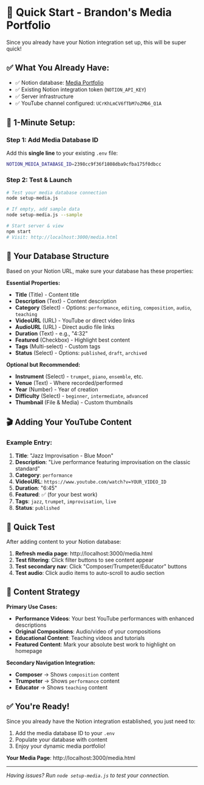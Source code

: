 # 🚀 Quick Start - Brandon's Media Portfolio

Since you already have your Notion integration set up, this will be super quick!

## ✅ What You Already Have:
- ✅ Notion database: [Media Portfolio](https://www.notion.so/bdicksmusic/2398cc9f36f1808dba9cfba175f0dbcc)
- ✅ Existing Notion integration token (`NOTION_API_KEY`)
- ✅ Server infrastructure
- ✅ YouTube channel configured: `UCrKhLmCV6fTbM7oZMb6_Q1A`

## 🎯 1-Minute Setup:

### Step 1: Add Media Database ID
Add this **single line** to your existing `.env` file:
```bash
NOTION_MEDIA_DATABASE_ID=2398cc9f36f1808dba9cfba175f0dbcc
```

### Step 2: Test & Launch
```bash
# Test your media database connection
node setup-media.js

# If empty, add sample data
node setup-media.js --sample

# Start server & view
npm start
# Visit: http://localhost:3000/media.html
```

## 🎵 Your Database Structure

Based on your Notion URL, make sure your database has these properties:

**Essential Properties:**
- **Title** (Title) - Content title
- **Description** (Text) - Content description  
- **Category** (Select) - Options: `performance`, `editing`, `composition`, `audio`, `teaching`
- **VideoURL** (URL) - YouTube or direct video links
- **AudioURL** (URL) - Direct audio file links
- **Duration** (Text) - e.g., "4:32"
- **Featured** (Checkbox) - Highlight best content
- **Tags** (Multi-select) - Custom tags
- **Status** (Select) - Options: `published`, `draft`, `archived`

**Optional but Recommended:**
- **Instrument** (Select) - `trumpet`, `piano`, `ensemble`, etc.
- **Venue** (Text) - Where recorded/performed
- **Year** (Number) - Year of creation
- **Difficulty** (Select) - `beginner`, `intermediate`, `advanced`
- **Thumbnail** (File & Media) - Custom thumbnails

## 🎬 Adding Your YouTube Content

### Example Entry:
1. **Title**: "Jazz Improvisation - Blue Moon"
2. **Description**: "Live performance featuring improvisation on the classic standard"
3. **Category**: `performance`
4. **VideoURL**: `https://www.youtube.com/watch?v=YOUR_VIDEO_ID`
5. **Duration**: "6:45"
6. **Featured**: ✅ (for your best work)
7. **Tags**: `jazz`, `trumpet`, `improvisation`, `live`
8. **Status**: `published`

## 🔧 Quick Test

After adding content to your Notion database:

1. **Refresh media page**: http://localhost:3000/media.html
2. **Test filtering**: Click filter buttons to see content appear
3. **Test secondary nav**: Click "Composer/Trumpeter/Educator" buttons
4. **Test audio**: Click audio items to auto-scroll to audio section

## 🎯 Content Strategy

**Primary Use Cases:**
- **Performance Videos**: Your best YouTube performances with enhanced descriptions
- **Original Compositions**: Audio/video of your compositions
- **Educational Content**: Teaching videos and tutorials
- **Featured Content**: Mark your absolute best work to highlight on homepage

**Secondary Navigation Integration:**
- **Composer** → Shows `composition` content
- **Trumpeter** → Shows `performance` content  
- **Educator** → Shows `teaching` content

## ✅ You're Ready!

Since you already have the Notion integration established, you just need to:
1. Add the media database ID to your `.env`
2. Populate your database with content
3. Enjoy your dynamic media portfolio!

**Your Media Page**: http://localhost:3000/media.html

---

*Having issues? Run `node setup-media.js` to test your connection.* 